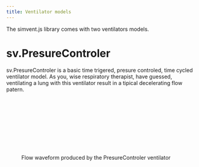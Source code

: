 ```yaml
---
title: Ventilator models
---
```

The simvent.js library comes with two ventilators models.

# sv.PresureControler

sv.PresureControler is a basic time trigered, presure controled, time cycled ventilator model. As you, wise respiratory therapist, have guessed, ventilating a lung with this ventilator result in a tipical decelerating flow patern.

<figure>
<svg id="svg1" class="graphcurve"></svg>
<figcaption>Flow waveform produced by the PresureControler ventilator</figcaption>
<figure>
<script>
var lung = new sv.SimpleLung();
var ventilator = new sv.PresureControler();
var data = ventilator.ventilate(lung);

var graph = gs.quickGraph(
"svg1",
data.timeData,
function(d){return d.time},
function(d){return d.Flung).setidx("Temps").setidy("Flow");

